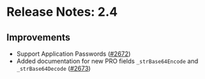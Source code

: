 # Release Notes: 2.4

## Improvements

- Support Application Passwords ([#2672](https://github.com/GatoGraphQL/GatoGraphQL/pull/2672))
- Added documentation for new PRO fields `_strBase64Encode` and `_strBase64Decode` ([#2673](https://github.com/GatoGraphQL/GatoGraphQL/pull/2673))
